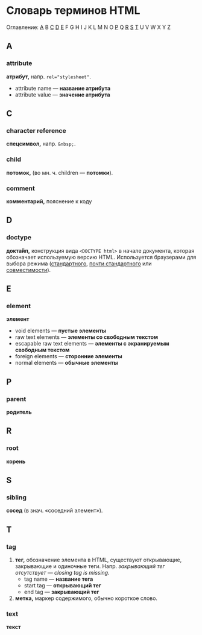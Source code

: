 # Словарь терминов HTML

Оглавление: [A](#a) B [C](#c) [D](#d) [E](#e) F G H I J K L M N O [P](#p) Q [R](#r) [S](#s) [T](#t) U V W X Y Z

## A

### attribute

**атрибут,** напр. `rel="stylesheet"`.

- attribute name — **название атрибута**
- attribute value — **значение атрибута**

## C

### character reference

**спецсимвол,** напр. `&nbsp;`.

### child

**потомок,** (во мн. ч. children — **потомки**).

### comment

**комментарий,** пояснение к коду

## D

### doctype

**докта́йп,** конструкция вида `<DOCTYPE html>` в начале документа, которая обозначает используемую версию HTML. Используется браузерами для выбора режима ([стандартного](#standards-mode-standards-compliance-mode), [почти стандартного](#almost-standards-mode) или [совместимости](#quirks-mode)).

## E

### element

**элемент**

- void elements — **пустые элементы**
- raw text elements — **элементы со свободным текстом**
- escapable raw text elements — **элементы с экранируемым свободным текстом**
- foreign elements — **сторонние элементы**
- normal elements — **обычные элементы**

## P

### parent

**родитель**

## R

### root

**корень**

## S

### sibling

**сосед** (в знач. «соседний элемент»).

## T

### tag

1. **тег,** обозначение элемента в HTML, существуют открывающие, закрывающие и одиночные теги. Напр. _закрывающий тег отсутствует — closing tag is missing._
	- tag name — **название тега**
	- start tag — **открывающий тег**
	- end tag — **закрывающий тег**
2. **метка,** маркер содержимого, обычно короткое слово.

### text

**текст**
